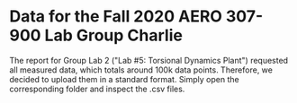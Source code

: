 # Data for the Fall 2020 AERO 307-900 Lab Group Charlie
The report for Group Lab 2 ("Lab #5: Torsional Dynamics Plant") requested all measured data, which totals around 100k data points. Therefore, we decided to upload them in a standard format. Simply open the corresponding folder and inspect the .csv files.
